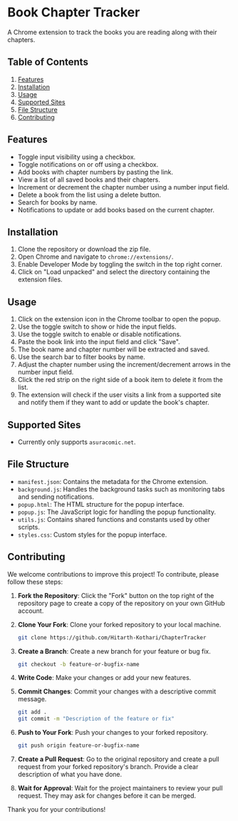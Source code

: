 # Book Chapter Tracker

A Chrome extension to track the books you are reading along with their chapters.

## Table of Contents

1. [Features](#features)
2. [Installation](#installation)
3. [Usage](#usage)
4. [Supported Sites](#supported-sites)
5. [File Structure](#file-structure)
6. [Contributing](#contributing)

## Features

- Toggle input visibility using a checkbox.
- Toggle notifications on or off using a checkbox.
- Add books with chapter numbers by pasting the link.
- View a list of all saved books and their chapters.
- Increment or decrement the chapter number using a number input field.
- Delete a book from the list using a delete button.
- Search for books by name.
- Notifications to update or add books based on the current chapter.

## Installation

1. Clone the repository or download the zip file.
2. Open Chrome and navigate to `chrome://extensions/`.
3. Enable Developer Mode by toggling the switch in the top right corner.
4. Click on "Load unpacked" and select the directory containing the extension files.

## Usage

1. Click on the extension icon in the Chrome toolbar to open the popup.
2. Use the toggle switch to show or hide the input fields.
3. Use the toggle switch to enable or disable notifications.
4. Paste the book link into the input field and click "Save".
5. The book name and chapter number will be extracted and saved.
6. Use the search bar to filter books by name.
7. Adjust the chapter number using the increment/decrement arrows in the number input field.
8. Click the red strip on the right side of a book item to delete it from the list.
9. The extension will check if the user visits a link from a supported site and notify them if they want to add or update the book's chapter.

## Supported Sites

- Currently only supports `asuracomic.net`.

## File Structure

- `manifest.json`: Contains the metadata for the Chrome extension.
- `background.js`: Handles the background tasks such as monitoring tabs and sending notifications.
- `popup.html`: The HTML structure for the popup interface.
- `popup.js`: The JavaScript logic for handling the popup functionality.
- `utils.js`: Contains shared functions and constants used by other scripts.
- `styles.css`: Custom styles for the popup interface.

## Contributing

We welcome contributions to improve this project! To contribute, please follow these steps:

1. **Fork the Repository**: Click the "Fork" button on the top right of the repository page to create a copy of the repository on your own GitHub account.

2. **Clone Your Fork**: Clone your forked repository to your local machine.
    ```bash
    git clone https://github.com/Hitarth-Kothari/ChapterTracker
    ```

3. **Create a Branch**: Create a new branch for your feature or bug fix.
    ```bash
    git checkout -b feature-or-bugfix-name
    ```

4. **Write Code**: Make your changes or add your new features.

5. **Commit Changes**: Commit your changes with a descriptive commit message.
    ```bash
    git add .
    git commit -m "Description of the feature or fix"
    ```

6. **Push to Your Fork**: Push your changes to your forked repository.
    ```bash
    git push origin feature-or-bugfix-name
    ```

7. **Create a Pull Request**: Go to the original repository and create a pull request from your forked repository's branch. Provide a clear description of what you have done.

8. **Wait for Approval**: Wait for the project maintainers to review your pull request. They may ask for changes before it can be merged.

Thank you for your contributions! 
